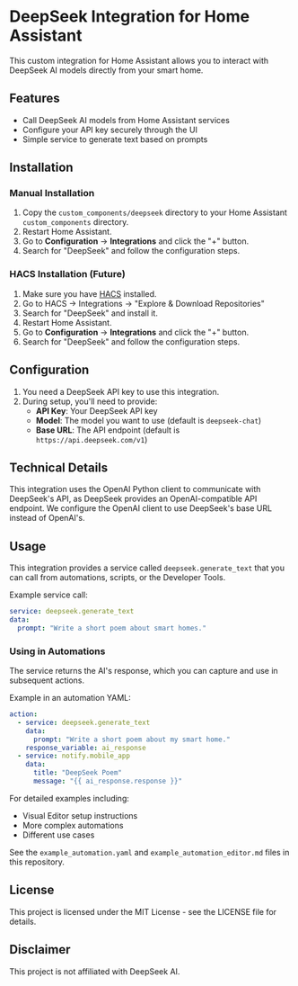 # DeepSeek Integration for Home Assistant

This custom integration for Home Assistant allows you to interact with DeepSeek AI models directly from your smart home.

## Features

- Call DeepSeek AI models from Home Assistant services
- Configure your API key securely through the UI
- Simple service to generate text based on prompts

## Installation

### Manual Installation

1. Copy the `custom_components/deepseek` directory to your Home Assistant `custom_components` directory.
2. Restart Home Assistant.
3. Go to **Configuration** → **Integrations** and click the "+" button.
4. Search for "DeepSeek" and follow the configuration steps.

### HACS Installation (Future)

1. Make sure you have [HACS](https://hacs.xyz/) installed.
2. Go to HACS → Integrations → "Explore & Download Repositories"
3. Search for "DeepSeek" and install it.
4. Restart Home Assistant.
5. Go to **Configuration** → **Integrations** and click the "+" button.
6. Search for "DeepSeek" and follow the configuration steps.

## Configuration

1. You need a DeepSeek API key to use this integration.
2. During setup, you'll need to provide:
   - **API Key**: Your DeepSeek API key
   - **Model**: The model you want to use (default is `deepseek-chat`)
   - **Base URL**: The API endpoint (default is `https://api.deepseek.com/v1`)

## Technical Details

This integration uses the OpenAI Python client to communicate with DeepSeek's API, as DeepSeek provides an OpenAI-compatible API endpoint. We configure the OpenAI client to use DeepSeek's base URL instead of OpenAI's.

## Usage

This integration provides a service called `deepseek.generate_text` that you can call from automations, scripts, or the Developer Tools.

Example service call:

```yaml
service: deepseek.generate_text
data:
  prompt: "Write a short poem about smart homes."
```

### Using in Automations

The service returns the AI's response, which you can capture and use in subsequent actions.

Example in an automation YAML:

```yaml
action:
  - service: deepseek.generate_text
    data:
      prompt: "Write a short poem about my smart home."
    response_variable: ai_response
  - service: notify.mobile_app
    data:
      title: "DeepSeek Poem"
      message: "{{ ai_response.response }}"
```

For detailed examples including:
- Visual Editor setup instructions
- More complex automations
- Different use cases

See the `example_automation.yaml` and `example_automation_editor.md` files in this repository.

## License

This project is licensed under the MIT License - see the LICENSE file for details.

## Disclaimer

This project is not affiliated with DeepSeek AI.